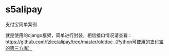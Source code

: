 # s5alipay
支付宝简单案例

就是使用的django框架，简单进行封装，相信接口情况请查看：https://github.com/fzlee/alipay/tree/master/olddoc（Python可使用的支付宝的第三方库）
